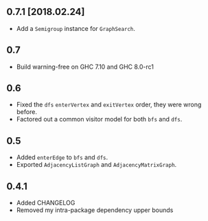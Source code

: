0.7.1 [2018.02.24]
------------------
* Add a `Semigroup` instance for `GraphSearch`.

0.7
---
* Build warning-free on GHC 7.10 and GHC 8.0-rc1

0.6
---
* Fixed the `dfs` `enterVertex` and `exitVertex` order, they were wrong before.
* Factored out a common visitor model for both `bfs` and `dfs`.

0.5
---
* Added `enterEdge` to `bfs` and `dfs`.
* Exported `AdjacencyListGraph` and `AdjacencyMatrixGraph`.

0.4.1
-----
* Added CHANGELOG
* Removed my intra-package dependency upper bounds

